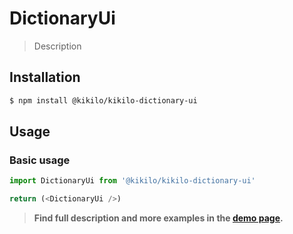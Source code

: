 # DictionaryUi

> Description

<!-- ![](./assets/preview.png) -->

## Installation

```sh
$ npm install @kikilo/kikilo-dictionary-ui
```

## Usage

### Basic usage
```js
import DictionaryUi from '@kikilo/kikilo-dictionary-ui'

return (<DictionaryUi />)
```


> **Find full description and more examples in the [demo page](#).**
